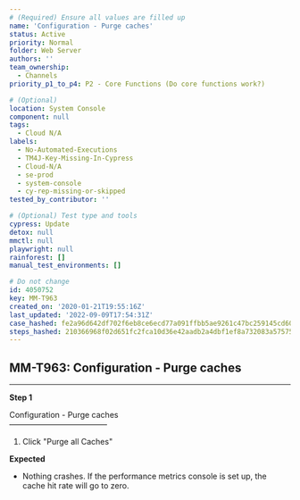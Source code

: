 ```yaml
---
# (Required) Ensure all values are filled up
name: 'Configuration - Purge caches'
status: Active
priority: Normal
folder: Web Server
authors: ''
team_ownership:
  - Channels
priority_p1_to_p4: P2 - Core Functions (Do core functions work?)

# (Optional)
location: System Console
component: null
tags:
  - Cloud N/A
labels:
  - No-Automated-Executions
  - TM4J-Key-Missing-In-Cypress
  - Cloud-N/A
  - se-prod
  - system-console
  - cy-rep-missing-or-skipped
tested_by_contributor: ''

# (Optional) Test type and tools
cypress: Update
detox: null
mmctl: null
playwright: null
rainforest: []
manual_test_environments: []

# Do not change
id: 4050752
key: MM-T963
created_on: '2020-01-21T19:55:16Z'
last_updated: '2022-09-09T17:54:31Z'
case_hashed: fe2a96d642df702f6eb8ce6ecd77a091ffbb5ae9261c47bc259145cd608ca34c715f87e40932fc0a0f8acc6ebeffc7b5
steps_hashed: 210366968f02d651fc2fca10d36e42aadb2a4dbf1ef8a732083a57575e3712d7c25c7bfb68c2868d45f0a96c762db418
---
```


<!-- (Auto-generated) Based on frontmatter's "key" and "name" -->

## MM-T963: Configuration - Purge caches

---

**Step 1**

Configuration - Purge caches\
–––––––––––––––––––––––––

1. Click "Purge all Caches"

**Expected**

- Nothing crashes. If the performance metrics console is set up, the cache hit rate will go to zero.

